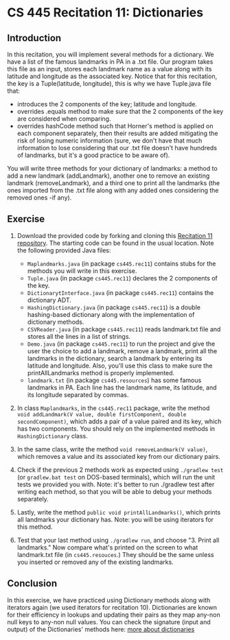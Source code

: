 # CS 445 Recitation 11: Dictionaries

## Introduction

In this recitation, you will implement several methods for a dictionary. We have a list of the famous landmarks in PA in a .txt file. Our program takes this file as an input, stores each landmark name as a value along with its latitude and longitude as the associated key. Notice that for this recitation, the key is a Tuple(latitude, longitude), this is why we have Tuple.java file that:

   - introduces the 2 components of the key; latitude and longitude.
   - overrides .equals method to make sure that the 2 components of the key are considered when comparing.
   - overrides hashCode method such that Horner's method is applied on each component separately, then their results are added mitigating the risk of losing numeric information (sure, we don't have that much information to lose considering that our .txt file doesn't have hundreds of landmarks, but it's a good practice to be aware of).

You will write three methods for your dictionary of landmarks: a method to add a new landmark (addLandmark), another one to remove an existing landmark (removeLandmark), and a third one to print all the landmarks (the ones imported from the .txt file along with any added ones considering the removed ones -if any).

## Exercise

1. Download the provided code by forking and cloning this [Recitation 11
repository](https://github.com/2217-cs445/cs445-rec11). The starting code can be
found in the usual location. Note the following provided Java files:

   - `Maplandmarks.java` (in package `cs445.rec11`) contains stubs for the
     methods you will write in this exercise. 
   - `Tuple.java` (in package `cs445.rec11`) declares the 2 components of the key.
   - `DictionarytInterface.java` (in package `cs445.rec11`) contains the dictionary ADT.
   - `HashingDictionary.java` (in package `cs445.rec11`) is a double hashing-based dictionary along with the implementation of dictionary methods.
   - `CSVReader.java` (in package `cs445.rec11`) reads landmark.txt file and stores all the lines in a list of strings.
   - `Demo.java` (in package `cs445.rec11`) to run the project and give the user the choice to add a landmark, remove a landmark, print all the landmarks in the dictionary, search a landmark by entering its latitude and longitude. Also, you'll use this class to make sure the printAllLandmarks method is properly implemented. 
   - `landmark.txt` (in package `cs445.resources`) has some famous landmarks in PA. Each line has the landmark name, its latitude, and its longitude separated by commas. 

2. In class `Maplandmarks`, in the `cs445.rec11` package, write the method `void addLandmark(V value, double firstComponent, double secondComponent)`, which adds a pair of a value paired and its key, which has two components. You should rely on the implemented methods in `HashingDictionary` class.

3. In the same class, write the method `void removeLandmark(V value)`, which removes a value and its associated key from our dictionary pairs. 

4. Check if the previous 2 methods work as expected using `./gradlew test` (or `gradlew.bat test` on DOS-based terminals), which will run
the unit tests we provided you with. Note: it's better to run ./gradlew test after writing each method, so that you will be able to debug your methods separately. 

5. Lastly, write the method `public void printAllLandmarks()`, which prints all
landmarks your dictionary has. Note: you will be using iterators for this method. 

6. Test that your last method using `./gradlew run`, and choose "3. Print all landmarks." Now compare what's printed on the screen to what landmark.txt file (in `cs445.resouces`.) They should be the same unless you inserted or removed any of the existing landmarks. 

## Conclusion

In this exercise, we have practiced using Dictionary methods along with iterators again (we used iterators for recitation 10). Dictionaries are known for their efficiency in lookups and updating their pairs as they map any-non null keys to any-non null values. You
can check the signature (input and output) of the Dictionaries' methods here: [more about
dictionaries](https://docs.oracle.com/javase/7/docs/api/java/util/Dictionary.html)


